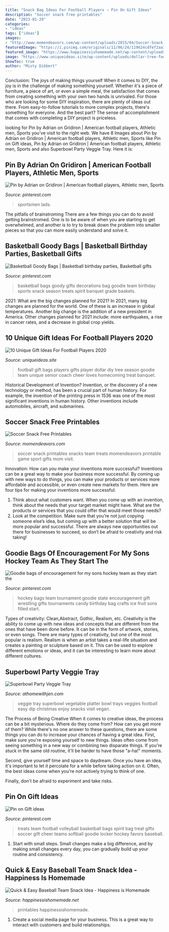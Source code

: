 ```yaml
---
title: "Snack Bag Ideas For Football Players ~ Pin On Gift Ideas"
description: "Soccer snack free printables"
date: "2023-01-29"
categories:
- "ideas"
tags: ["ideas"]
images:
- "http://www.momendeavors.com/wp-content/uploads/2015/04/Soccer-Snack-Free-Printables.jpg"
featuredImage: "https://i.pinimg.com/originals/11/96/24/119624cdfef2aa3ddeb835b8585d8f6b.jpg"
featured_image: "https://www.happinessishomemade.net/wp-content/uploads/2016/05/Baseball-Team-Snack-Treat-Idea-with-Free-Printables-2.jpg"
image: "https://www.uniqueideas.site/wp-content/uploads/dollar-tree-football-gift-bags-diy-youtube.jpg"
ShowToc: true
author: "Misty Dibbert"
---
```



Conclusion: The joys of making things yourself
When it comes to DIY, the joy is in the challenge of making something yourself. Whether it's a piece of furniture, a piece of art, or even a simple meal, the satisfaction that comes from creating something with your own two hands is unrivaled.
For those who are looking for some DIY inspiration, there are plenty of ideas out there. From easy-to-follow tutorials to more complex projects, there's something for everyone. And the best part? The sense of accomplishment that comes with completing a DIY project is priceless.

	

		
looking for Pin by Adrian on Gridiron | American football players, Athletic men, Sports you've visit to the right web. We have 8 Images about Pin by Adrian on Gridiron | American football players, Athletic men, Sports like Pin on Gift ideas, Pin by Adrian on Gridiron | American football players, Athletic men, Sports and also Superbowl Party Veggie Tray. Here it is:
		
    
## Pin By Adrian On Gridiron | American Football Players, Athletic Men, Sports

<img loading=lazy src="https://i.pinimg.com/originals/77/99/84/779984cd41e3aea2391597f2bde229e8.jpg" onerror="this.onerror=null;this.src='https://tse1.mm.bing.net/th?id=OIP.t0e35_gjEoxbchJFzICEUAAAAA&amp;pid=15.1';" alt="Pin by Adrian on Gridiron | American football players, Athletic men, Sports">

_Source: pinterest.com_

>sportsmen lads. 

	

The pitfalls of brainstroming
There are a few things you can do to avoid getting brainstromed. One is to be aware of when you are starting to get overwhelmed, and another is to try to break down the problem into smaller pieces so that you can more easily understand and solve it.

    
## Basketball Goody Bags | Basketball Birthday Parties, Basketball Gifts

<img loading=lazy src="https://i.pinimg.com/736x/8b/fb/20/8bfb20615bbc2702fa24a369e8ccc50b--sports-goodie-bags-basketball-basketball-treats.jpg" onerror="this.onerror=null;this.src='https://tse1.mm.bing.net/th?id=OIP.G9xDSrv6ireOZO93JYDqwwHaHa&amp;pid=15.1';" alt="Basketball Goody Bags | Basketball birthday parties, Basketball gifts">

_Source: pinterest.com_

>basketball bags goody gifts decorations bag goodie team birthday sports snack season treats spirit banquet grade baskets. 

	

2021: What are the big changes planned for 2021?
In 2021, many big changes are planned for the world. One of these is an increase in global temperatures. Another big change is the addition of a new president in America. Other changes planned for 2021 include: more earthquakes, a rise in cancer rates, and a decrease in global crop yields.

    
## 10 Unique Gift Ideas For Football Players 2020

<img loading=lazy src="https://www.uniqueideas.site/wp-content/uploads/dollar-tree-football-gift-bags-diy-youtube.jpg" onerror="this.onerror=null;this.src='https://tse4.mm.bing.net/th?id=OIP.Ujv9IYfxpapdiY6S1Oi0fQHaFU&amp;pid=15.1';" alt="10 Unique Gift Ideas For Football Players 2020">

_Source: uniqueideas.site_

>football gift bags players gifts player dollar diy tree season goodie team unique senior coach cheer loves homecoming treat banquet. 

	

Historical Development of Invention?
Invention, or the discovery of a new technology or method, has been a crucial part of human history. For example, the invention of the printing press in 1536 was one of the most significant inventions in human history. Other inventions include automobiles, aircraft, and submarines.

    
## Soccer Snack Free Printables

<img loading=lazy src="http://www.momendeavors.com/wp-content/uploads/2015/04/Soccer-Snack-Free-Printables.jpg" onerror="this.onerror=null;this.src='https://tse3.mm.bing.net/th?id=OIP.-En9yl6ld14wvDsKKZP-bgHaMP&amp;pid=15.1';" alt="Soccer Snack Free Printables">

_Source: momendeavors.com_

>soccer snack printables snacks team treats momendeavors printable game sport gifts mom visit. 

	

Innovation: How can you make your inventions more successful?
Inventions can be a great way to make your business more successful. By coming up with new ways to do things, you can make your products or services more affordable and accessible, or even create new markets for them. Here are four tips for making your inventions more successful:
1. Think about what customers want. When you come up with an invention, think about the needs that your target market might have. What are the products or services that you could offer that would meet those needs?
2. Look at the competition. Make sure that you’re not just copying someone else’s idea, but coming up with a better solution that will be more popular and successful. There are always new opportunities out there for businesses to succeed, so don’t be afraid to creativity and risk taking!

    
## Goodie Bags Of Encouragement For My Sons Hockey Team As They Start The

<img loading=lazy src="https://i.pinimg.com/originals/e7/98/41/e79841ecf2bf2b24395be253ae559dad.jpg" onerror="this.onerror=null;this.src='https://tse4.mm.bing.net/th?id=OIP.HEQ1PfX1lBHKxNAHj54NZQHaJ4&amp;pid=15.1';" alt="Goodie bags of encouragement for my sons hockey team as they start the">

_Source: pinterest.com_

>hockey bags team tournament goodie state encouragement gift wrestling gifts tournaments candy birthday bag crafts ice fruit sons filled start. 

	

Types of creativity: Clean,Abstract, Gothic, Realism, etc.
Creativity is the ability to come up with new ideas and concepts that are different from the ones that have been done before. It can be in the form of artwork, stories, or even songs. There are many types of creativity, but one of the most popular is realism. Realism is when an artist takes a real-life situation and creates a painting or sculpture based on it. This can be used to explore different emotions or ideas, and it can be interesting to learn more about different cultures.

    
## Superbowl Party Veggie Tray

<img loading=lazy src="http://athomewithjen.com/wp-content/uploads/2014/02/superbowl-veggie-tray.jpg" onerror="this.onerror=null;this.src='https://tse2.mm.bing.net/th?id=OIP.JYVtMUQBR5ArR1qWV1c3jgHaFq&amp;pid=15.1';" alt="Superbowl Party Veggie Tray">

_Source: athomewithjen.com_

>veggie tray superbowl vegetable platter bowl trays veggies football easy dip christmas enjoy snacks visit vegan. 

	

The Process of Being Creative
When it comes to creative ideas, the process can be a bit mysterious. Where do they come from? How can you get more of them? While there's no one answer to these questions, there are some things you can do to increase your chances of having a great idea.
First, make sure you're exposing yourself to new things. Ideas often come from seeing something in a new way or combining two disparate things. If you're stuck in the same old routine, it'll be harder to have those "a-ha!" moments.

 Second, give yourself time and space to daydream. Once you have an idea, it's important to let it percolate for a while before taking action on it. Often, the best ideas come when you're not actively trying to think of one.

Finally, don't be afraid to experiment and take risks.

    
## Pin On Gift Ideas

<img loading=lazy src="https://i.pinimg.com/originals/11/96/24/119624cdfef2aa3ddeb835b8585d8f6b.jpg" onerror="this.onerror=null;this.src='https://tse4.mm.bing.net/th?id=OIP.lqOl7W1gMn0ICVkVuh9qYAHaJ3&amp;pid=15.1';" alt="Pin on Gift ideas">

_Source: pinterest.com_

>treats team football volleyball basketball bags spirit bag treat gifts soccer gift cheer teams softball goodie locker hockey favors baseball. 

	

1. Start with small steps. Small changes make a big difference, and by making small changes every day, you can gradually build up your routine and consistency.

    
## Quick &amp; Easy Baseball Team Snack Idea - Happiness Is Homemade

<img loading=lazy src="https://www.happinessishomemade.net/wp-content/uploads/2016/05/Baseball-Team-Snack-Treat-Idea-with-Free-Printables-2.jpg" onerror="this.onerror=null;this.src='https://tse2.mm.bing.net/th?id=OIP.Seb5Jhkm8s2HsEDRITjvugHaLF&amp;pid=15.1';" alt="Quick &amp; Easy Baseball Team Snack Idea - Happiness is Homemade">

_Source: happinessishomemade.net_

>printables happinessishomemade. 

	

1. Create a social media page for your business. This is a great way to interact with customers and build relationships.

